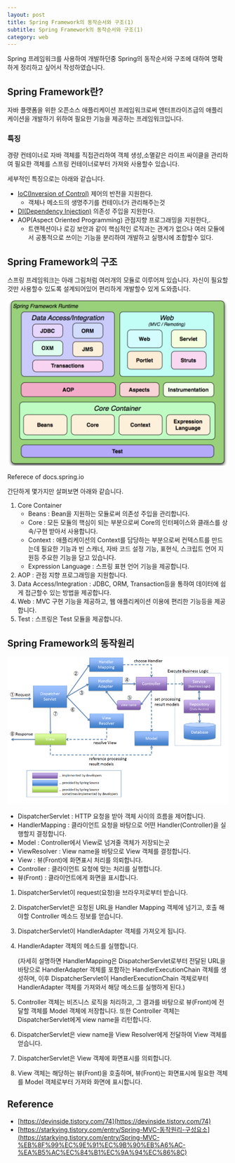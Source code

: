 ```yaml
---
layout: post
title: Spring Framework의 동작순서와 구조(1)
subtitle: Spring Framework의 동작순서와 구조(1)
category: web
---
```


Spring 프레임워크를 사용하여 개발하던중 Spring의 동작순서와 구조에 대하여 명확하게 정리하고 싶어서 작성하였습니다.

## Spring Framework란?

자바 플랫폼을 위한 오픈소스 애플리케이션 프레임워크로써 앤터프라이즈급의 애플리케이션을 개발하기 위하여 필요한 기능을 제공하는 프레임워크입니다.

### 특징

경량 컨테이너로 자바 객체를 직접관리하여 객체 생성,소멸같은 라이프 싸이클을 관리하여 필요한 객체를 스프링 컨테이너로부터 가져와 사용할수 있습니다.

세부적인 특징으로는 아래와 같습니다.

- [IoC(Inversion of Control)](https://pandamun.github.io//2022-02-21-IoC(Inversion-of-Control)/) 제어의 반전을 지원한다.
    - 객체나 메소드의 생명주기를 컨테이너가 관리해주는것
- [DI(Dependency Injection)](https://pandamun.github.io//2022-02-21-IoC(Inversion-of-Control)/) 의존성 주입을 지원한다.
- AOP(Aspect Oriented Programming) 관점지향 프로그래밍을 지원한다,.
    - 트랜젝션이나 로깅 보안과 같이 핵심적인 로직과는 관계가 없으나 여러 모듈에서 공통적으로 쓰이는 기능을 분리하여 개발하고 실행시에 조합할수 있다.

## Spring Framework의 구조

스프링 프레임워크는 아래 그림처럼 여러개의 모듈로 이루어져 있습니다. 자신이 필요할것만 사용할수 있도록 설계되어있어 편리하게 개발할수 있게 도와줍니다.

![Structure_of_Spring_Framework.png](/img/post/Structure_of_Spring_Framework.png)

 Referece of docs.spring.io

간단하게 몇가지만 살펴보면 아래와 같습니다.

1. Core Container
    - Beans : Bean을 지원하는 모듈로써 의존성 주입을 관리합니다.
    - Core : 모든 모듈의 핵심이 되는 부분으로써 Core의 인터페이스와 클래스를 상속/구현 받아서 사용합니다.
    - Context : 애플리케이션의 Context를 담당하는 부분으로써 컨텍스트를 만드는데 필요한 기능과 빈 스캐너, 자바 코드 설정 기능, 표현식, 스크립트 언어 지원등 주요한 기능을 담고 있습니다.
    - Expression Language : 스프링 표현 언어 기능을 제공합니다.
2. AOP : 관점 지향 프로그래밍을 지원합니다.
3. Data Access/Integration : JDBC, ORM, Transaction등을 통하여 데이터에 쉽게 접근할수 있는 방법을 제공합니다.
4. Web : MVC 구현 기능을 제공하고, 웹 애플리케이션 이용에 편리한 기능등을 제공합니다.
5. Test : 스프링은 Test 모듈을 제공합니다.

## Spring Framework의 동작원리

![Order_of_Spring_Framework.png](/img/post/Order_of_Spring_Framework.png)

- DispatcherServlet : HTTP 요청을 받아 객체 사이의 흐름을 제어합니다.
- HandlerMapping : 클라이언트 요청을 바탕으로 어떤 Handler(Controller)을 실행할지 결정합니다.
- Model : Controller에서 View로 넘겨줄 객체가 저장되는곳
- ViewResolver : View name을 바탕으로 View 객체를 결정합니다.
- View : 뷰(Front)에 화면표시 처리를 의뢰합니다.
- Controller : 클라이언트 요청에 맞는 처리를 실행합니다.
- 뷰(Front) : 클라이언트에게 화면을 표시합니다.

1. DispatcherServlet이 request(요청)을 브라우저로부터  받습니다.
2. DispatcherServlet은 요청된 URL을 Handler Mapping 객체에 넘기고, 호출 해야할 Controller 메소드 정보를 얻습니다.
3. DispatcherServlet이 HandlerAdapter 객체를 가져오게 됩니다.
4. HandlerAdapter 객체의 메소드를 실행합니다.

    (자세히 설명하면 HandlerMapping은 DispatcherServlet로부터 전달된 URL을 바탕으로 HandlerAdapter 객체를 포함하는 HandlerExecutionChain 객체를 생성하며, 이후 DispatcherServlet이 HandlerExecutionChain 객체로부터 HandlerAdapter 객체를 가져와서 해당 메소드를 실행하게 된다.)

5. Controller 객체는 비즈니스 로직을 처리하고, 그 결과를 바탕으로 뷰(Front)에 전달할 객체를 Model 객체에 저장합니다. 또한 Controller 객체는 DispatcherServlet에게 view name을 리턴합니다.
6. DispatcherServlet은 view name을 View Resolver에게 전달하여 View 객체를 얻습니다.
7. DispatcherServlet은 View 객체에 화면표시를 의뢰합니다.
8. View 객체는 해당하는 뷰(Front)을 호출하며, 뷰(Front)는 화면표시에 필요한 객체를 Model 객체로부터 가져와 화면에 표시합니다.

## Reference

- [https://devinside.tistory.com/74](https://devinside.tistory.com/74)
- [https://starkying.tistory.com/entry/Spring-MVC-동작원리-구성요소](https://starkying.tistory.com/entry/Spring-MVC-%EB%8F%99%EC%9E%91%EC%9B%90%EB%A6%AC-%EA%B5%AC%EC%84%B1%EC%9A%94%EC%86%8C)
